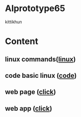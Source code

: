 # AIprototype65
kittikhun
# Content

## linux commands([linux](https://github.com/kittikhun62/AIprototype65))

## code basic linux ([code](https://github.com/kittikhun62/AIprototype65/blob/main/Code.pdf))

## web page ([click](https://kittikhun62.github.io/LegalDoc_NLP/))

## web app ([click](https://github.com/kittikhun62/guts_video_visualization))
